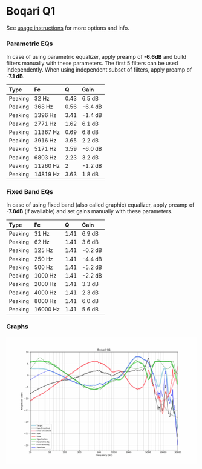 # Boqari Q1
See [usage instructions](https://github.com/jaakkopasanen/AutoEq#usage) for more options and info.

### Parametric EQs
In case of using parametric equalizer, apply preamp of **-6.6dB** and build filters manually
with these parameters. The first 5 filters can be used independently.
When using independent subset of filters, apply preamp of **-7.1 dB**.

| Type    | Fc       |    Q | Gain    |
|:--------|:---------|:-----|:--------|
| Peaking | 32 Hz    | 0.43 | 6.5 dB  |
| Peaking | 368 Hz   | 0.56 | -6.4 dB |
| Peaking | 1396 Hz  | 3.41 | -1.4 dB |
| Peaking | 2771 Hz  | 1.62 | 6.1 dB  |
| Peaking | 11367 Hz | 0.69 | 6.8 dB  |
| Peaking | 3916 Hz  | 3.65 | 2.2 dB  |
| Peaking | 5171 Hz  | 3.59 | -6.0 dB |
| Peaking | 6803 Hz  | 2.23 | 3.2 dB  |
| Peaking | 11260 Hz | 2    | -1.2 dB |
| Peaking | 14819 Hz | 3.63 | 1.8 dB  |

### Fixed Band EQs
In case of using fixed band (also called graphic) equalizer, apply preamp of **-7.8dB**
(if available) and set gains manually with these parameters.

| Type    | Fc       |    Q | Gain    |
|:--------|:---------|:-----|:--------|
| Peaking | 31 Hz    | 1.41 | 6.9 dB  |
| Peaking | 62 Hz    | 1.41 | 3.6 dB  |
| Peaking | 125 Hz   | 1.41 | -0.2 dB |
| Peaking | 250 Hz   | 1.41 | -4.4 dB |
| Peaking | 500 Hz   | 1.41 | -5.2 dB |
| Peaking | 1000 Hz  | 1.41 | -2.2 dB |
| Peaking | 2000 Hz  | 1.41 | 3.3 dB  |
| Peaking | 4000 Hz  | 1.41 | 2.3 dB  |
| Peaking | 8000 Hz  | 1.41 | 6.0 dB  |
| Peaking | 16000 Hz | 1.41 | 5.6 dB  |

### Graphs
![](./Boqari%20Q1.png)